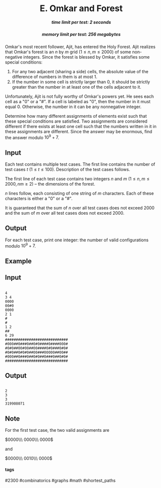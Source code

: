 <h1 style='text-align: center;'> E. Omkar and Forest</h1>

<h5 style='text-align: center;'>time limit per test: 2 seconds</h5>
<h5 style='text-align: center;'>memory limit per test: 256 megabytes</h5>

Omkar's most recent follower, Ajit, has entered the Holy Forest. Ajit realizes that Omkar's forest is an $n$ by $m$ grid ($1 \leq n, m \leq 2000$) of some non-negative integers. Since the forest is blessed by Omkar, it satisfies some special conditions:

1. For any two adjacent (sharing a side) cells, the absolute value of the difference of numbers in them is at most $1$.
2. If the number in some cell is strictly larger than $0$, it should be strictly greater than the number in at least one of the cells adjacent to it.

Unfortunately, Ajit is not fully worthy of Omkar's powers yet. He sees each cell as a "0" or a "#". If a cell is labeled as "0", then the number in it must equal $0$. Otherwise, the number in it can be any nonnegative integer.

Determine how many different assignments of elements exist such that these special conditions are satisfied. Two assignments are considered different if there exists at least one cell such that the numbers written in it in these assignments are different. Since the answer may be enormous, find the answer modulo $10^9+7$.

## Input

Each test contains multiple test cases. The first line contains the number of test cases $t$ ($1 \leq t \leq 100$). Description of the test cases follows.

The first line of each test case contains two integers $n$ and $m$ ($1 \leq n, m \leq 2000, nm \geq 2$) – the dimensions of the forest.

$n$ lines follow, each consisting of one string of $m$ characters. Each of these characters is either a "0" or a "#".

It is guaranteed that the sum of $n$ over all test cases does not exceed $2000$ and the sum of $m$ over all test cases does not exceed $2000$.

## Output

For each test case, print one integer: the number of valid configurations modulo $10^9+7$.

## Example

## Input


```

4
3 4
0000
00#0
0000
2 1
#
#
1 2
##
6 29
#############################
#000##0###0##0#0####0####000#
#0#0##00#00##00####0#0###0#0#
#0#0##0#0#0##00###00000##00##
#000##0###0##0#0##0###0##0#0#
#############################

```
## Output


```

2
3
3
319908071

```
## Note

For the first test case, the two valid assignments are

$0000\\\ 0000\\\ 0000$

and

$0000\\\ 0010\\\ 0000$



#### tags 

#2300 #combinatorics #graphs #math #shortest_paths 